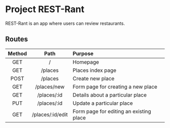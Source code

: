 # Project REST-Rant

REST-Rant is an app where users can review restaurants.

## Routes

| Method        | Path             | Purpose                                 |
| :---:         | :---:            | :---                                    |
| GET           | /                | Homepage                                |
| GET           | /places          | Places index page                       |
| POST          | /places          | Create new place                        |
| GET           | /places/new      | Form page for creating a new place      |
| GET           | /places/:id      | Details about a particular place        |
| PUT           | /places/:id      | Update a particular place               |
| GET           | /places/:id/edit | Form page for editing an existing place |